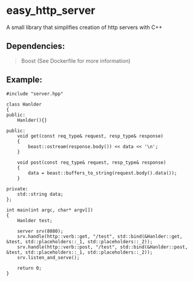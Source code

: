# easy_http_server
A small library that simplifies creation of http servers with C++ 

## Dependencies:
> Boost (See Dockerfile for more information)

## Example:
```
#include "server.hpp"

class Hanlder
{
public:
  	Hanlder(){}

public:
  	void get(const req_type& request, resp_type& response)
  	{
		beast::ostream(response.body()) << data << '\n';
  	}

  	void post(const req_type& request, resp_type& response)
  	{
		data = beast::buffers_to_string(request.body().data());
	}

private:
	std::string data;
};

int main(int argc, char* argv[])
{
    Hanlder test;

    server srv(8080);
    srv.handle(http::verb::get, "/test", std::bind(&Hanlder::get, &test, std::placeholders::_1, std::placeholders::_2));
    srv.handle(http::verb::post, "/test", std::bind(&Hanlder::post, &test, std::placeholders::_1, std::placeholders::_2));
    srv.listen_and_serve();

    return 0;
}
```